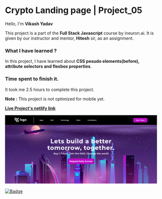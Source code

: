 # **Crypto Landing page | Project_05**

Hello, I'm **Vikash Yadav** 

This project is a part of the **Full Stack Javascript** course by ineuron.ai. It is given by our instructor and mentor, **Hitesh** sir,  as an assignment.


### **What I have learned ?**

In this project, I have learned about **CSS pesudo elements(before), attribute selectors and flexbox properties**.

### **Time spent to finish it.**

It took me 2.5 hours to complete this project.

**Note :** This project is not optimized for mobile yet.


**[Live Project's netlify link](https://crypto-landing-page-project-05.netlify.app/ "Project link")**



[![Project ScreenShot](./css-project-05-done.png)](https://crypto-landing-page-project-05.netlify.app/ "Project link")


[![Badge](https://img.shields.io/badge/Project__05-Crypto%20Landing%20page-yellow)](https://crypto-landing-page-project-05.netlify.app/ "Project link")